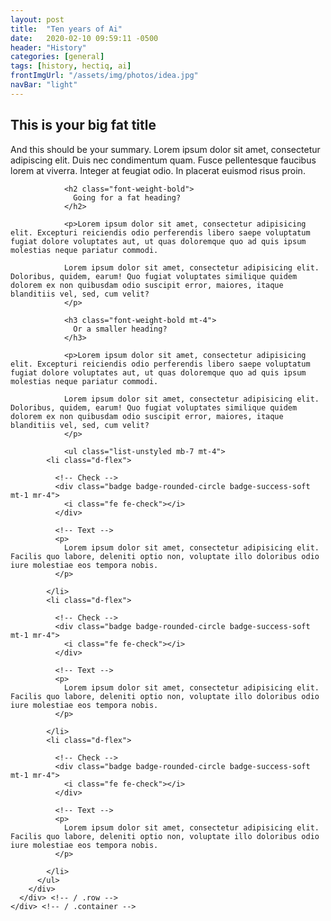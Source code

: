 ```yaml
---
layout: post
title:  "Ten years of Ai"
date:   2020-02-10 09:59:11 -0500
header: "History"
categories: [general]
tags: [history, hectiq, ai]
frontImgUrl: "/assets/img/photos/idea.jpg"
navBar: "light"
---
```

<section class="pt-8 pt-md-11 pb-8">
	<div class="container">
	  <div class="row justify-content-center">
	    <div class="col-12 col-md-10 col-lg-9 col-xl-8">
				<h1 class="display-4 text-center">
				    This is your big fat title
				</h1>
				<p class="lead mb-7 text-center text-muted">
				  And this should be your summary. Lorem ipsum dolor sit amet, consectetur adipiscing elit. Duis nec condimentum quam. Fusce pellentesque faucibus lorem at viverra. Integer at feugiat odio. In placerat euismod risus proin.
				</p>

				<h2 class="font-weight-bold">
				  Going for a fat heading?
				</h2>

				<p>Lorem ipsum dolor sit amet, consectetur adipisicing elit. Excepturi reiciendis odio perferendis libero saepe voluptatum fugiat dolore voluptates aut, ut quas doloremque quo ad quis ipsum molestias neque pariatur commodi.

				Lorem ipsum dolor sit amet, consectetur adipisicing elit. Doloribus, quidem, earum! Quo fugiat voluptates similique quidem dolorem ex non quibusdam odio suscipit error, maiores, itaque blanditiis vel, sed, cum velit?
				</p>

				<h3 class="font-weight-bold mt-4">
				  Or a smaller heading?
				</h3>

				<p>Lorem ipsum dolor sit amet, consectetur adipisicing elit. Excepturi reiciendis odio perferendis libero saepe voluptatum fugiat dolore voluptates aut, ut quas doloremque quo ad quis ipsum molestias neque pariatur commodi.

				Lorem ipsum dolor sit amet, consectetur adipisicing elit. Doloribus, quidem, earum! Quo fugiat voluptates similique quidem dolorem ex non quibusdam odio suscipit error, maiores, itaque blanditiis vel, sed, cum velit?
				</p>

				<ul class="list-unstyled mb-7 mt-4">
	        <li class="d-flex">

	          <!-- Check -->
	          <div class="badge badge-rounded-circle badge-success-soft mt-1 mr-4">
	            <i class="fe fe-check"></i>
	          </div>

	          <!-- Text -->
	          <p>
	            Lorem ipsum dolor sit amet, consectetur adipisicing elit. Facilis quo labore, deleniti optio non, voluptate illo doloribus odio iure molestiae eos tempora nobis.
	          </p>

	        </li>
	        <li class="d-flex">

	          <!-- Check -->
	          <div class="badge badge-rounded-circle badge-success-soft mt-1 mr-4">
	            <i class="fe fe-check"></i>
	          </div>

	          <!-- Text -->
	          <p>
	            Lorem ipsum dolor sit amet, consectetur adipisicing elit. Facilis quo labore, deleniti optio non, voluptate illo doloribus odio iure molestiae eos tempora nobis.
	          </p>

	        </li>
	        <li class="d-flex">

	          <!-- Check -->
	          <div class="badge badge-rounded-circle badge-success-soft mt-1 mr-4">
	            <i class="fe fe-check"></i>
	          </div>

	          <!-- Text -->
	          <p>
	            Lorem ipsum dolor sit amet, consectetur adipisicing elit. Facilis quo labore, deleniti optio non, voluptate illo doloribus odio iure molestiae eos tempora nobis.
	          </p>

	        </li>
	      </ul>
	    </div>
	  </div> <!-- / .row -->
	</div> <!-- / .container -->
</section>



